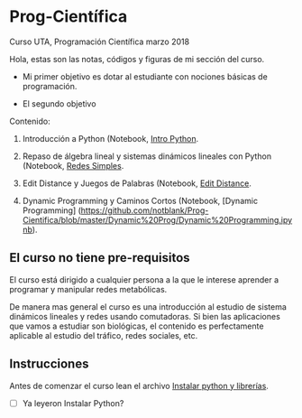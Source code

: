 # Prog-Científica

Curso UTA, Programación Científica marzo 2018

Hola, estas son las notas, códigos y figuras de mi sección del curso. 

- Mi primer objetivo es dotar al estudiante con nociones básicas de programación.

- El segundo objetivo 

Contenido:

  1. Introducción a Python (Notebook, [Intro Python](https://github.com/notblank/Prog-Cientifica/blob/master/Intro%20Python/Intro%20Python%20.ipynb).

  2. Repaso de álgebra lineal y sistemas dinámicos lineales con Python (Notebook, [Redes Simples](https://github.com/notblank/Prog-Cientifica/blob/master/Intro%20Python/Redes%20simples.ipynb).

  3. Edit Distance y Juegos de Palabras (Notebook, [Edit Distance](https://github.com/notblank/Prog-Cientifica/blob/master/Dynamic%20Prog/Edit%20Distance.ipynb).

  4. Dynamic Programming y Caminos Cortos (Notebook, [Dynamic Programming] (https://github.com/notblank/Prog-Cientifica/blob/master/Dynamic%20Prog/Dynamic%20Programming.ipynb).

## El curso no tiene pre-requisitos

El curso está dirigido a cualquier persona a la que le interese aprender a programar y manipular redes metabólicas. 

De manera mas general el curso es una introducción al estudio de sistema dinámicos lineales y redes usando comutadoras. Si bien las aplicaciones que vamos a estudiar son biológicas, el contenido es perfectamente aplicable al estudio del tráfico, redes sociales, etc. 

## Instrucciones

Antes de comenzar el curso lean el archivo [Instalar python y librerías](https://github.com/notblank/Curso-Redes-Met/blob/master/Instalar%20python%20y%20librer%C3%ADas.ipynb).

- [ ] Ya leyeron Instalar Python? 
